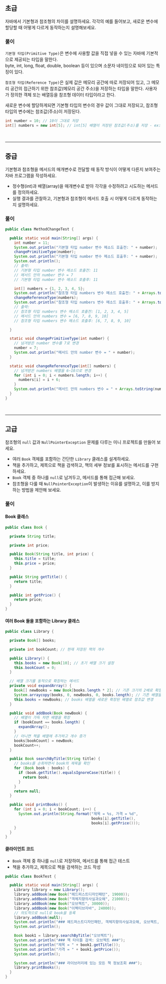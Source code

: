 ## 초급

자바에서 기본형과 참조형의 차이를 설명하세요. 각각의 예를 들어보고, 새로운 변수에 할당할 때 어떻게 다르게 동작하는지 설명해보세요.

### 풀이
`기본형 타입(Primitive Type)`은 변수에 사용할 값을 직접 넣을 수 있는 자바에 기본적으로 제공되는 타입을 말한다.<br>
byte, int, long, float, double, boolean 등이 있으며 소문자 네이밍으로 되어 있는 특징이 있다.

`참조형 타입(Reference Type)`은 실제 값은 메모리 공간에 따로 저장되어 있고,
그 메모리 공간의 접근하기 위한 참조값(메모리 공간 주소)을 저장하는 타입을 말한다.
사용자가 정의한 객체 또는 배열등을 참조형 데이터 타입이라고 한다.

새로운 변수에 할당하게되면 기본형 타입의 변수의 경우 값이 그대로 저장되고, 참조형 타입의 변수에는 참조값(주소)이 저장된다.
```java
int number = 10; // 10이 그대로 저장
int[] numbers = new int[5]; // int[5] 배열이 저장된 참조값(주소)를 저장 - ex: 0x001
```

<br>

----

## 중급

기본형과 참조형을 메서드의 매개변수로 전달할 때 동작 방식이 어떻게 다른지 보여주는 자바 프로그램을 작성하세요.
- 정수형(int)과 배열(array)을 매개변수로 받아 각각을 수정하려고 시도하는 메서드를 정의하세요.
- 실행 결과를 관찰하고, 기본형과 참조형이 메서드 호출 시 어떻게 다르게 동작하는지 설명하세요.

### 풀이
```java
public class MethodChangeTest {

  public static void main(String[] args) {
    int number = 11;
    System.out.println("기본형 타입 number 변수 메소드 호출전: " + number);
    changePrimitiveType(number);
    System.out.println("기본형 타입 number 변수 메소드 호출후: " + number);
    System.out.println();
    // 출력:
    // 기본형 타입 number 변수 메소드 호출전: 11
    // 메서드 안의 number 변수 = 7
    // 기본형 타입 number 변수 메소드 호출후: 11

    int[] numbers = {1, 2, 3, 4, 5};
    System.out.println("참조형 타입 numbers 변수 메소드 호출전: " + Arrays.toString(numbers));
    changeReferenceType(numbers);
    System.out.println("참조형 타입 numbers 변수 메소드 호출후: " + Arrays.toString(numbers));
    // 출력:
    // 참조형 타입 numbers 변수 메소드 호출전: [1, 2, 3, 4, 5]
    // 메서드 안의 numbers 변수 = [6, 7, 8, 9, 10]
    // 참조형 타입 numbers 변수 메소드 호출후: [6, 7, 8, 9, 10]

  }

  static void changePrimitiveType(int number) {
    // 넘겨받은 number 변수를 7로 변경
    number = 7;
    System.out.println("메서드 안의 number 변수 = " + number);
  }

  static void changeReferenceType(int[] numbers) {
    // 넘겨받은 numbers 배열을 6~10으로 변경
    for (int i = 0; i < numbers.length; i++) {
      numbers[i] = i + 6;
    }
    System.out.println("메서드 안의 numbers 변수 = " + Arrays.toString(numbers));
  }
}
```

<br>

----

## 고급

참조형의 `null` 값과 `NullPointerException` 문제를 다루는 미니 프로젝트를 만들어 보세요.
- 여러 `Book` 객체를 포함하는 간단한 `Library` 클래스를 설계하세요.
- 책을 추가하고, 제목으로 책을 검색하고, 책의 세부 정보를 표시하는 메서드를 구현하세요.
- `Book` 객체 중 하나를 `null`로 남겨두고, 메서드를 통해 접근해 보세요.
- 참조형을 다룰 때 `NullPointerException`이 발생하는 이유를 설명하고, 이를 방지하는 방법을 제안해 보세요.

### 풀이

#### Book 클래스
```java
public class Book {

  private String title;

  private int price;

  public Book(String title, int price) {
    this.title = title;
    this.price = price;
  }

  public String getTitle() {
    return title;
  }

  public int getPrice() {
    return price;
  }
}

```

#### 여러 Book 들을 포함하는 Library 클래스
```java
public class Library {

  private Book[] books;

  private int bookCount; // 현재 저장된 책의 개수

  public Library() {
    this.books = new Book[10]; // 초기 배열 크기 설정
    this.bookCount = 0;
  }

  // 배열 크기를 동적으로 확장하는 메서드
  private void expandArray() {
    Book[] newBooks = new Book[books.length * 2]; // 기존 크기의 2배로 확장
    System.arraycopy(books, 0, newBooks, 0, books.length); // 기존 배열을 새 배열로 복사
    this.books = newBooks; // books 배열을 새로운 확장된 배열로 참조값 변경
  }

  public void addBook(Book newBook) {
    // 배열이 가득 차면 배열을 확장
    if (bookCount == books.length) {
      expandArray();
    }
    // 아니면 책을 배열에 추가하고 개수 증가
    books[bookCount] = newBook;
    bookCount++;
  }

  public Book searchByTitle(String title) {
    // books를 순회하면서 book의 제목을 확인
    for (Book book : books) {
      if (book.getTitle().equalsIgnoreCase(title)) {
        return book;
      }
    }
    return null;
  }

  public void printBooks() {
    for (int i = 0; i < bookCount; i++) {
      System.out.println(String.format("제목 = %s, 가격 = %d",
                                       books[i].getTitle(),
                                       books[i].getPrice()));
    }
  }
}
```

#### 클라이언트 코드
- `Book` 객체 중 하나를 `null`로 저장하여, 메서드를 통해 접근 테스트
-  책을 추가하고, 제목으로 책을 검색하는 코드 작성
```java
public class BookTest {

  public static void main(String[] args) {
    Library library = new Library();
    library.addBook(new Book("헤드퍼스트디자인패턴", 19000));
    library.addBook(new Book("객체지향의사실과오해", 21000));
    library.addBook(new Book("오브젝트", 30000));
    library.addBook(new Book("이펙티브자바", 24000));
    // 의도적으로 null로 book을 등록
    library.addBook(null);
    System.out.println("### 헤드퍼스트디자인패턴, 객체지향의사실과오해, 오브젝트, 이펙티브자바, 자바의정석 책 등록 ###");
    System.out.println();

    Book book1 = library.searchByTitle("오브젝트");
    System.out.println("### 책 타이틀 검색: 오브젝트 ###");
    System.out.println("제목 = " + book1.getTitle());
    System.out.println("가격 = " + book1.getPrice());
    System.out.println();

    System.out.println("### 라이브러리에 있는 모든 책 정보조회 ###");
    library.printBooks();
  }
}
```